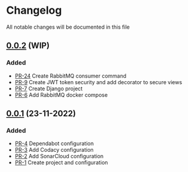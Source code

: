 # Changelog

All notable changes will be documented in this file

## [0.0.2](https://github.com/pablobascunana/youml-manager/compare/d51b3d7...develop) (WIP)

### Added
* [PR-24](https://github.com/pablobascunana/youml-manager/pull/19) Create RabbitMQ consumer command
* [PR-9](https://github.com/pablobascunana/youml-manager/pull/9) Create JWT token security and add decorator to secure views
* [PR-7](https://github.com/pablobascunana/youml-manager/pull/7) Create Django project
* [PR-6](https://github.com/pablobascunana/youml-manager/pull/6) Add RabbitMQ docker compose

## [0.0.1](https://github.com/pablobascunana/youml-manager/compare/33cfc97...d51b3d7) (23-11-2022)

### Added
* [PR-4](https://github.com/pablobascunana/youml-manager/pull/4) Dependabot configuration
* [PR-3](https://github.com/pablobascunana/youml-manager/pull/3) Add Codacy configuration
* [PR-2](https://github.com/pablobascunana/youml-manager/pull/2) Add SonarCloud configuration
* [PR-1](https://github.com/pablobascunana/youml-manager/pull/1) Create project and configuration